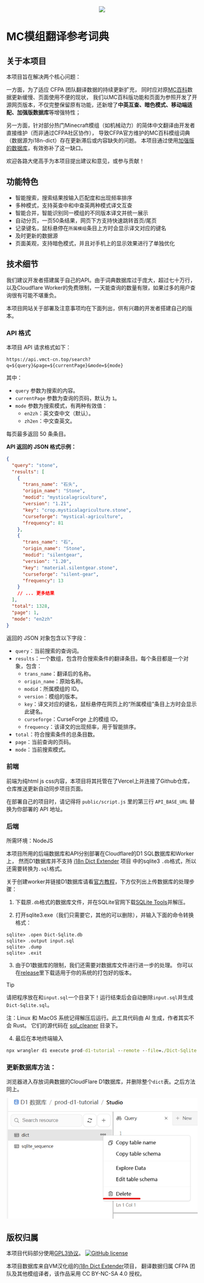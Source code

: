 <div align="center">
<img height="150" src="public/favicon.ico"/>
</div>

# MC模组翻译参考词典

## 关于本项目

本项目旨在解决两个核心问题：

一方面，为了适应 CFPA 团队翻译数据的持续更新扩充，
同时应对原[MC百科](https://dict.mcmod.cn/)数据更新缓慢、页面使用不便的现状，
我们以MC百科版功能和页面为参照开发了开源网页版本，不仅完整保留原有功能，还新增了**中英互查、暗色模式、移动端适配、加强版数据库**等增强特性；

另一方面，针对部分热门Minecraft模组（如机械动力）的简体中文翻译由开发者直接维护（而非通过CFPA社区协作），
导致CFPA官方维护的MC百科模组词典（数据源为i18n-dict）存在更新滞后或内容缺失的问题。
本项目通过使用[加强版的数据库](https://github.com/VM-Chinese-translate-group/i18n-Dict-Extender)，有效弥补了这一缺口。

欢迎各路大佬高手为本项目提出建议和意见，或参与贡献！

## 功能特色

- 智能搜索，搜索结果按输入匹配度和出现频率排序
- 多种模式，支持英查中和中查英两种模式译文互查
- 智能合并，智能识别同一模组的不同版本译文并统一展示
- 自动分页，一页50条结果，网页下方支持快速跳转首页/尾页
- 记录键名，鼠标悬停在`所属模组`条目上方时会显示译文对应的键名
- 及时更新的数据源
- 页面美观，支持暗色模式，并且对手机上的显示效果进行了单独优化

## 技术细节

我们建议开发者搭建属于自己的API。由于词典数据库过于庞大，超过七十万行，
以及Cloudflare Worker的免费限制，一天能查询的数量有限，如果过多的用户查询很有可能不堪重负。

本项目网站关于部署及注意事项均在下面列出，供有兴趣的开发者搭建自己的版本。

### API 格式

本项目 API 请求格式如下：

```
https://api.vmct-cn.top/search?q=${query}&page=${currentPage}&mode=${mode}
```

其中：

  * `query` 参数为搜索的内容。
  * `currentPage` 参数为查询的页码，默认为 `1`。
  * `mode` 参数为搜索模式，有两种有效值：
      * `en2zh`：英文查中文（默认）。
      * `zh2en`：中文查英文。

每页最多返回 50 条条目。

**API 返回的 JSON 格式示例：**

```json
{
  "query": "stone",
  "results": [
    {
      "trans_name": "石头",
      "origin_name": "Stone",
      "modid": "mysticalagriculture",
      "version": "1.21",
      "key": "crop.mysticalagriculture.stone",
      "curseforge": "mystical-agriculture",
      "frequency": 81
    },
    {
      "trans_name": "石",
      "origin_name": "Stone",
      "modid": "silentgear",
      "version": "1.20",
      "key": "material.silentgear.stone",
      "curseforge": "silent-gear",
      "frequency": 13
    }
    // ... 更多结果
  ],
  "total": 1328,
  "page": 1,
  "mode": "en2zh"
}
```

返回的 JSON 对象包含以下字段：

  * `query`：当前搜索的查询词。
  * `results`：一个数组，包含符合搜索条件的翻译条目。每个条目都是一个对象，包含：
      * `trans_name`：翻译后的名称。
      * `origin_name`：原始名称。
      * `modid`：所属模组的 ID。
      * `version`：模组的版本。
      * `key`：译文对应的键名，鼠标悬停在网页上的“所属模组”条目上方时会显示此键名。
      * `curseforge`：CurseForge 上的模组 ID。
      * `frequency`：该译文的出现频率，用于智能排序。
  * `total`：符合搜索条件的总条目数。
  * `page`：当前查询的页码。
  * `mode`：当前搜索模式。

### 前端

前端为纯html js css内容，本项目将其托管在了Vercel上并连接了Github仓库，仓库推送更新自动同步项目页面。

在部署自己的项目时，请记得将 `public/script.js` 里的第三行 `API_BASE_URL` 替换为你部署的 API 地址。

### 后端

所需环境：NodeJS

本项目所用的后端数据库和API分别部署在Cloudflare的D1 SQL数据库和Worker上，
然而D1数据库并不支持 [i18n Dict Extender](https://github.com/VM-Chinese-translate-group/i18n-Dict-Extender) 项目
中的sqlite3 `.db`格式，所以还需要转换为`.sql`格式。

关于创建worker并链接D1数据库请看[官方教程](https://developers.cloudflare.com/d1/get-started/)，下方仅列出上传数据库的处理步骤：

1. 下载原`.db`格式的数据库文件，并在SQLite官网下载[SQLite Tools](https://www.sqlite.org/2025/sqlite-tools-win-x64-3500200.zip)并解压。

2. 打开sqlite3.exe（我们只需要它，其他的可以删除），并输入下面的命令转换格式：

```
sqlite> .open Dict-Sqlite.db
sqlite> .output input.sql
sqlite> .dump
sqlite> .exit
```

3. 由于D1数据库的限制，我们还需要对数据库文件进行进一步的处理。
你可以在[release](https://github.com/Wulian233/mcmod-translation-dict/releases/tag/sql_cleaner)里下载适用于你的系统的打包好的版本。

> [!TIP]
> 请把程序放在和`input.sql`一个目录下！运行结束后会自动删除`input.sql`并生成`Dict-Sqlite.sql`。
>
> 注：Linux 和 MacOS 系统记得解压后运行。此工具代码由 AI 生成，作者其实不会 Rust。
> 它们的源代码在 [sql_cleaner](sql_cleaner/) 目录下。

4. 最后在本地终端输入

```cmd
npx wrangler d1 execute prod-d1-tutorial --remote --file=./Dict-Sqlite.sql
```

### 更新数据库方法：

浏览器进入存放词典数据的CloudFlare D1数据库，并删除整个`dict`表。之后方法同上。

![截图](cloudflare.png)

## 版权归属

本项目代码部分使用[GPL3协议](LICENSE.md)。
[![GitHub license](https://img.shields.io/github/license/Wulian233/mcmod-translation-dict?style=flat-square)](LICENSE.md)

本项目数据库来自VM汉化组的[i18n Dict Extender](https://github.com/VM-Chinese-translate-group/i18n-Dict-Extender)项目，
翻译数据归属 CFPA 团队及其他模组译者，该作品采用 CC BY-NC-SA 4.0 授权。
